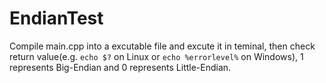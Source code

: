 # EndianTest
Compile main.cpp into a excutable file and excute it in teminal, then check return value(e.g. `echo $?` on Linux or `echo %errorlevel%` on Windows), 1 represents Big-Endian and 0 represents Little-Endian.